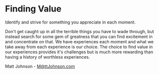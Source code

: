 Finding Value
=============

Identify and strive for something you appreciate in each moment.

Don't get caught up in all the terrible things you have to wade through, but instead search for some gem of greatness that you can find excitement in and concentrate on that. We have experiences each moment and what we take away from each experience is our choice. The choice to find value in our experiences provides it's challenges but is much more rewarding than having a history of worthless experiences.

Matt Johnson - M@ttJohnson.com
